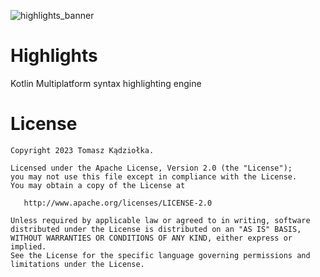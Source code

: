 ![highlights_banner](https://github.com/SnipMeDev/Highlights/assets/8405055/bd4da3e7-b1b2-48cc-bacd-b26ba3ca53de)

# Highlights
Kotlin Multiplatform syntax highlighting engine

License
=======

    Copyright 2023 Tomasz Kądziołka.

    Licensed under the Apache License, Version 2.0 (the "License");
    you may not use this file except in compliance with the License.
    You may obtain a copy of the License at

       http://www.apache.org/licenses/LICENSE-2.0

    Unless required by applicable law or agreed to in writing, software
    distributed under the License is distributed on an "AS IS" BASIS,
    WITHOUT WARRANTIES OR CONDITIONS OF ANY KIND, either express or implied.
    See the License for the specific language governing permissions and
    limitations under the License.
